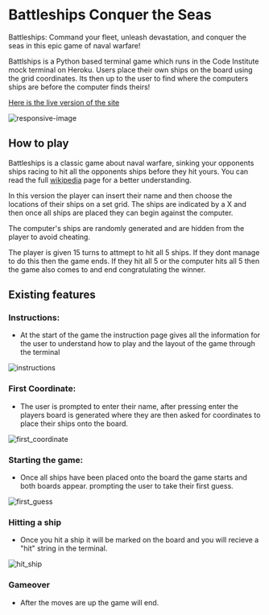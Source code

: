 # Battleships Conquer the Seas

Battleships: Command your fleet, unleash devastation, and conquer the seas in this epic game of naval warfare!

Battlships is a Python based terminal game which runs in the Code Institute mock terminal on Heroku. Users place their own ships on the board using the grid coordinates. Its then up to the user to find where the computers ships are before the computer finds theirs!

[Here is the live version of the site](https://battle-ships-conquer-the-seas-c0107b6ccc7a.herokuapp.com/)

![responsive-image](assets/images/responsive.png)

## How to play

Battleships is a classic game about naval warfare, sinking your opponents ships racing to hit all the opponents ships before they hit yours. You can read the full [wikipedia](https://en.wikipedia.org/wiki/Battleship_(game)) page for a better understanding.

In this version the player can insert their name and then choose the locations of their ships on a set grid. The ships are indicated by a X and then once all ships are placed they can begin against the computer.

The computer's ships are randomly generated and are hidden from the player to avoid cheating.

The player is given 15 turns to attmept to hit all 5 ships. If they dont manage to do this then the game ends. If they hit all 5 or the computer hits all 5 then the game also comes to and end congratulating the winner.

## Existing features

### Instructions:

- At the start of the game the instruction page gives all the information for the user to understand how to play and the layout of the game through the terminal

![instructions](assets/images/instructions.png)

### First Coordinate:

- The user is prompted to enter their name, after pressing enter the players board is generated where they are then asked for coordinates to place their ships onto the board.

![first_coordinate](assets/images/first_coordinate.png)

### Starting the game:

- Once all ships have been placed onto the board the game starts and both boards appear. prompting the user to take their first guess. 

![first_guess](assets/images/first_guess.png)

### Hitting a ship

- Once you hit a ship it will be marked on the board and you will recieve a "hit" string in the terminal.

![hit_ship](assets/images/hit_ship.png)

### Gameover

- After the moves are up the game will end.